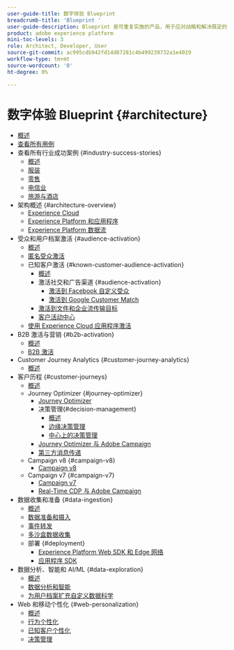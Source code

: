 ```yaml
---
user-guide-title: 数字体验 Blueprint
breadcrumb-title: 'Blueprint '
user-guide-description: Blueprint 是可重复实施的产品，用于应对战略和解决既定的业务问题，并包含架构图、技术注意事项和相关文档链接。
product: adobe experience platform
mini-toc-levels: 3
role: Architect, Developer, User
source-git-commit: ac995cdb942fd14d87281c4b499239732a1e4019
workflow-type: tm+mt
source-wordcount: '0'
ht-degree: 0%

---
```



# 数字体验 Blueprint {#architecture}

+ [概述](/help/blueprints/overview.md)
+ [查看所有用例](/help/blueprints/use-cases.md)
+ 查看所有行业成功案例 {#industry-success-stories}
   + [概述](/help/blueprints/industry-success-stories/overview.md)
   + [服装](/help/blueprints/industry-success-stories/apparel.md)
   + [零售](/help/blueprints/industry-success-stories/retail.md)
   + [电信业](/help/blueprints/industry-success-stories/telecommunications.md)
   + [旅游与酒店](/help/blueprints/industry-success-stories/travel-hospitality.md)
+ 架构概述 {#architecture-overview}
   + [Experience Cloud](/help/blueprints/experience-platform/experience-cloud.md)
   + [Experience Platform 和应用程序](/help/blueprints/experience-platform/platform-applications.md)
   + [Experience Platform 数据流](/help/blueprints/experience-platform/platform-data-flow.md)
+ 受众和用户档案激活 {#audience-activation}
   + [概述](/help/blueprints/audience-activation/overview.md)
   + [匿名受众激活](/help/blueprints/audience-activation/anonymous.md)
   + 已知客户激活 {#known-customer-audience-activation}
      + [概述](/help/blueprints/audience-activation/known.md)
      + 激活社交和广告渠道 {#audience-activation}
         + [激活到 Facebook 自定义受众](/help/blueprints/audience-activation/destinations/facebook.md)
         + [激活到 Google Customer Match](/help/blueprints/audience-activation/destinations/gcm.md)
      + [激活到文件和企业流传输目标](/help/blueprints/audience-activation/enterprise-destinations.md)
      + [客户活动中心](/help/blueprints/audience-activation/customer-activity.md)
   + [使用 Experience Cloud 应用程序激活](/help/blueprints/audience-activation/platform-and-applications.md)
+ B2B 激活与营销 {#b2b-activation}
   + [概述](/help/blueprints/b2b/overview.md)
   + [B2B 激活](/help/blueprints/b2b/b2bactivation.md)
+ Customer Journey Analytics {#customer-journey-analytics}
   + [概述](/help/blueprints/customer-journey-analytics/overview.md)
+ 客户历程 {#customer-journeys}
   + [概述](/help/blueprints/customer-journeys/overview.md)
   + Journey Optimizer {#journey-optimizer}
      + [Journey Optimizer](/help/blueprints/customer-journeys/journey-optimizer.md)
      + 决策管理{#decision-management}
         + [概述](/help/blueprints/customer-journeys/decision_management/decision-management-overview.md)
         + [边缘决策管理](/help/blueprints/customer-journeys/decision_management/decision-management-edge.md)
         + [中心上的决策管理](/help/blueprints/customer-journeys/decision_management/decision-management-hub.md)
      + [Journey Optimizer 与 Adobe Campaign](/help/blueprints/customer-journeys/ajo-and-campaign.md)
      + [第三方消息传递](/help/blueprints/customer-journeys/3rd-party-messaging.md)
   + Campaign v8 {#campaign-v8}
      + [Campaign v8](/help/blueprints/customer-journeys/campaign-v8.md)
   + Campaign v7 {#campaign-v7}
      + [Campaign v7](/help/blueprints/customer-journeys/campaign-v7.md)
      + [Real-Time CDP 与 Adobe Campaign](/help/blueprints/customer-journeys/rtcdp-and-campaign.md)
+ 数据收集和准备 {#data-ingestion}
   + [概述](/help/blueprints/data-ingestion/overview.md)
   + [数据准备和摄入](/help/blueprints/data-ingestion/ingestion.md)
   + [事件转发](/help/blueprints/data-ingestion/server-side-collection.md)
   + [多沙盒数据收集](/help/blueprints/data-ingestion/multi-sandbox-data-collection.md)
   + 部署 {#deployment}
      + [Experience Platform Web SDK 和 Edge 网络](/help/blueprints/data-ingestion/websdk.md)
      + [应用程序 SDK](/help/blueprints/data-ingestion/appsdk.md)
+ 数据分析、智能和 AI/ML {#data-exploration}
   + [概述](/help/blueprints/data-insights/overview.md)
   + [数据分析和智能](/help/blueprints/data-insights/analysis.md)
   + [为用户档案扩充自定义数据科学](/help/blueprints/data-insights/data-science.md)
+ Web 和移动个性化 {#web-personalization}
   + [概述](/help/blueprints/web-personalization/overview.md)
   + [行为个性化](/help/blueprints/web-personalization/behavioral.md)
   + [已知客户个性化](/help/blueprints/web-personalization/known-personalization.md)
   + [决策管理](/help/blueprints/web-personalization/decision-management-edge.md)